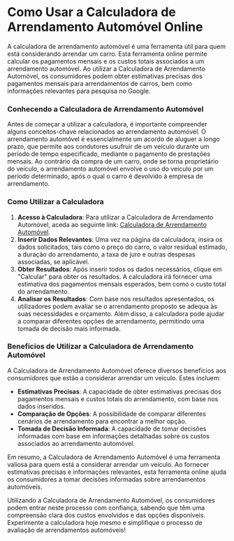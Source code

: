 Como Usar a Calculadora de Arrendamento Automóvel Online
========================================================

A calculadora de arrendamento automóvel é uma ferramenta útil para quem está considerando arrendar um carro. Esta ferramenta online permite calcular os pagamentos mensais e os custos totais associados a um arrendamento automóvel. Ao utilizar a Calculadora de Arrendamento Automóvel, os consumidores podem obter estimativas precisas dos pagamentos mensais para arrendamentos de carros, bem como informações relevantes para pesquisa no Google.

### Conhecendo a Calculadora de Arrendamento Automóvel

Antes de começar a utilizar a calculadora, é importante compreender alguns conceitos-chave relacionados ao arrendamento automóvel. O arrendamento automóvel é essencialmente um acordo de aluguer a longo prazo, que permite aos condutores usufruir de um veículo durante um período de tempo especificado, mediante o pagamento de prestações mensais. Ao contrário da compra de um carro, onde se torna proprietário do veículo, o arrendamento automóvel envolve o uso do veículo por um período determinado, após o qual o carro é devolvido à empresa de arrendamento.

### Como Utilizar a Calculadora

1. **Acesso à Calculadora**: Para utilizar a Calculadora de Arrendamento Automóvel, aceda ao seguinte link: [Calculadora de Arrendamento Automóvel](https://www.onlinecalculatorsfree.com/pt/financial/auto-lease-calculator.html).
2. **Inserir Dados Relevantes**: Uma vez na página da calculadora, insira os dados solicitados, tais como o preço do carro, o valor residual estimado, a duração do arrendamento, a taxa de juro e outras despesas associadas, se aplicável.
3. **Obter Resultados**: Após inserir todos os dados necessários, clique em "Calcular" para obter os resultados. A calculadora irá fornecer uma estimativa dos pagamentos mensais esperados, bem como o custo total do arrendamento.
4. **Analisar os Resultados**: Com base nos resultados apresentados, os utilizadores podem avaliar se o arrendamento proposto se adequa às suas necessidades e orçamento. Além disso, a calculadora pode ajudar a comparar diferentes opções de arrendamento, permitindo uma tomada de decisão mais informada.

### Benefícios de Utilizar a Calculadora de Arrendamento Automóvel

A Calculadora de Arrendamento Automóvel oferece diversos benefícios aos consumidores que estão a considerar arrendar um veículo. Estes incluem:

- **Estimativas Precisas**: A capacidade de obter estimativas precisas dos pagamentos mensais e custos totais do arrendamento, com base nos dados inseridos.
- **Comparação de Opções**: A possibilidade de comparar diferentes cenários de arrendamento para encontrar a melhor opção.
- **Tomada de Decisão Informada**: A capacidade de tomar decisões informadas com base em informações detalhadas sobre os custos associados ao arrendamento automóvel.

Em resumo, a Calculadora de Arrendamento Automóvel é uma ferramenta valiosa para quem está a considerar arrendar um veículo. Ao fornecer estimativas precisas e informações relevantes, esta ferramenta online ajuda os consumidores a tomar decisões informadas sobre arrendamentos automóveis.

Utilizando a Calculadora de Arrendamento Automóvel, os consumidores podem entrar neste processo com confiança, sabendo que têm uma compreensão clara dos custos envolvidos e das opções disponíveis. Experimente a calculadora hoje mesmo e simplifique o processo de avaliação de arrendamentos automóveis!